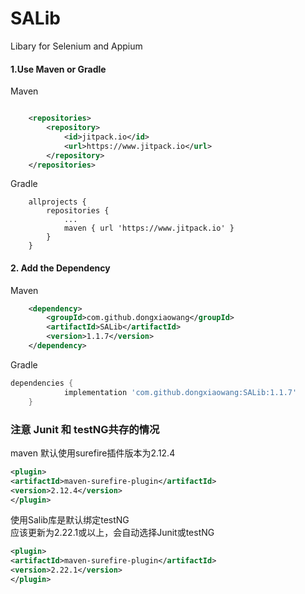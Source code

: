 # SALib
Libary for Selenium and Appium

#### 1.Use Maven or Gradle

  
Maven
```xml

	<repositories>
		<repository>
		    <id>jitpack.io</id>
		    <url>https://www.jitpack.io</url>
		</repository>
	</repositories>
```
  
Gradle
```
	allprojects {
		repositories {
			...
			maven { url 'https://www.jitpack.io' }
		}
	}
```

#### 2. Add the Dependency

  
Maven  
```xml
	<dependency>
	    <groupId>com.github.dongxiaowang</groupId>
	    <artifactId>SALib</artifactId>
	    <version>1.1.7</version>
	</dependency>
```
  
Gradle
```gradle
dependencies {
	        implementation 'com.github.dongxiaowang:SALib:1.1.7'
	}
```


### 注意 Junit 和 testNG共存的情况

maven 默认使用surefire插件版本为2.12.4
```xml
<plugin>
<artifactId>maven-surefire-plugin</artifactId>
<version>2.12.4</version>
</plugin>
```
使用Salib库是默认绑定testNG  
应该更新为2.22.1或以上，会自动选择Junit或testNG
```xml
<plugin>
<artifactId>maven-surefire-plugin</artifactId>
<version>2.22.1</version>
</plugin>
```

